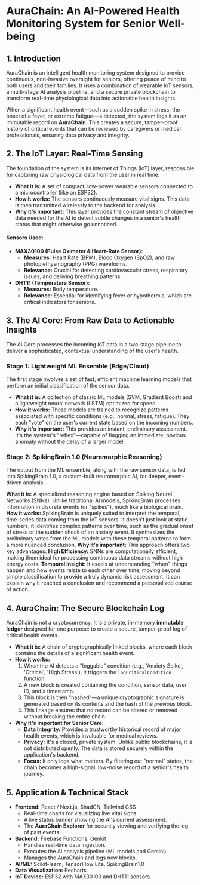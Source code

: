 # AuraChain: An AI-Powered Health Monitoring System for Senior Well-being

## 1. Introduction

AuraChain is an intelligent health monitoring system designed to provide continuous, non-invasive oversight for seniors, offering peace of mind to both users and their families. It uses a combination of wearable IoT sensors, a multi-stage AI analysis pipeline, and a secure private blockchain to transform real-time physiological data into actionable health insights.

When a significant health event—such as a sudden spike in stress, the onset of a fever, or extreme fatigue—is detected, the system logs it as an immutable record on **AuraChain**. This creates a secure, tamper-proof history of critical events that can be reviewed by caregivers or medical professionals, ensuring data privacy and integrity.

## 2. The IoT Layer: Real-Time Sensing

The foundation of the system is its Internet of Things (IoT) layer, responsible for capturing raw physiological data from the user in real time.

-   **What it is:** A set of compact, low-power wearable sensors connected to a microcontroller (like an ESP32).
-   **How it works:** The sensors continuously measure vital signs. This data is then transmitted wirelessly to the backend for analysis.
-   **Why it's important:** This layer provides the constant stream of objective data needed for the AI to detect subtle changes in a senior's health status that might otherwise go unnoticed.

#### Sensors Used:

-   **MAX30100 (Pulse Oximeter & Heart-Rate Sensor):**
    -   **Measures:** Heart Rate (BPM), Blood Oxygen (SpO2), and raw photoplethysmography (PPG) waveforms.
    -   **Relevance:** Crucial for detecting cardiovascular stress, respiratory issues, and deriving breathing patterns.
-   **DHT11 (Temperature Sensor):**
    -   **Measures:** Body temperature.
    -   **Relevance:** Essential for identifying fever or hypothermia, which are critical indicators for seniors.

## 3. The AI Core: From Raw Data to Actionable Insights

The AI Core processes the incoming IoT data in a two-stage pipeline to deliver a sophisticated, contextual understanding of the user's health.

### Stage 1: Lightweight ML Ensemble (Edge/Cloud)

The first stage involves a set of fast, efficient machine learning models that perform an initial classification of the sensor data.

-   **What it is:** A collection of classic ML models (SVM, Gradient Boost) and a lightweight neural network (LSTM) optimized for speed.
-   **How it works:** These models are trained to recognize patterns associated with specific conditions (e.g., normal, stress, fatigue). They each "vote" on the user's current state based on the incoming numbers.
-   **Why it's important:** This provides an instant, preliminary assessment. It's the system's "reflex"—capable of flagging an immediate, obvious anomaly without the delay of a larger model.

### Stage 2: SpikingBrain 1.0 (Neuromorphic Reasoning)

The output from the ML ensemble, along with the raw sensor data, is fed into SpikingBrain 1.0, a custom-built neuromorphic AI, for deeper, event-driven analysis.

**What it is:** 
A specialized reasoning engine based on Spiking Neural Networks (SNNs). Unlike traditional AI models, SpikingBrain processes information in discrete events (or "spikes"), much like a biological brain.
**How it works:** 
SpikingBrain is uniquely suited to interpret the temporal, time-series data coming from the IoT sensors. It doesn't just look at static numbers; it identifies complex patterns over time, such as the gradual onset of stress or the sudden shock of an anxiety event. It synthesizes the preliminary votes from the ML models with these temporal patterns to form a more nuanced conclusion.
**Why it's important:** 
This approach offers two key advantages:
**High Efficiency:** 
SNNs are computationally efficient, making them ideal for processing continuous data streams without high energy costs.
**Temporal Insight:** 
It excels at understanding "when" things happen and how events relate to each other over time, moving beyond simple classification to provide a truly dynamic risk assessment. It can explain why it reached a conclusion and recommend a personalized course of action.

## 4. AuraChain: The Secure Blockchain Log

AuraChain is not a cryptocurrency. It is a private, in-memory **immutable ledger** designed for one purpose: to create a secure, tamper-proof log of critical health events.

-   **What it is:** A chain of cryptographically linked blocks, where each block contains the details of a significant health event.
-   **How it works:**
    1.  When the AI detects a "loggable" condition (e.g., 'Anxiety Spike', 'Critical', 'High Stress'), it triggers the `logCriticalCondition` function.
    2.  A new block is created containing the condition, sensor data, user ID, and a timestamp.
    3.  This block is then "hashed"—a unique cryptographic signature is generated based on its contents and the hash of the *previous* block.
    4.  This linkage ensures that no record can be altered or removed without breaking the entire chain.
-   **Why it's important for Senior Care:**
    -   **Data Integrity:** Provides a trustworthy historical record of major health events, which is invaluable for medical reviews.
    -   **Privacy:** It's a closed, private system. Unlike public blockchains, it is not distributed openly. The data is stored securely within the application's backend.
    -   **Focus:** It only logs what matters. By filtering out "normal" states, the chain becomes a high-signal, low-noise record of a senior's health journey.

## 5. Application & Technical Stack

-   **Frontend:** React / Next.js, ShadCN, Tailwind CSS
    -   Real-time charts for visualizing live vital signs.
    -   A live status banner showing the AI's current assessment.
    -   The **AuraChain Explorer** for securely viewing and verifying the log of past events.
-   **Backend:** Firebase Functions, Genkit
    -   Handles real-time data ingestion.
    -   Executes the AI analysis pipeline (ML models and Gemini).
    -   Manages the AuraChain and logs new blocks.
-   **AI/ML:** Scikit-learn, TensorFlow Lite, SpikingBrain1.0
-   **Data Visualization:** Recharts
-   **IoT Device:** ESP32 with MAX30100 and DHT11 sensors.

